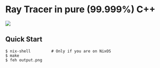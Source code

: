 # Ray Tracer in pure (99.999%) C++

![](https://i.imgur.com/LPFHK2s.png)

## Quick Start

```console
$ nix-shell         # Only if you are on NixOS
$ make
$ feh output.png
```

